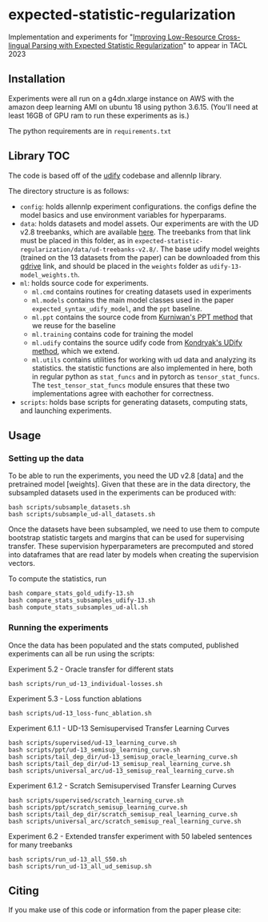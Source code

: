 # expected-statistic-regularization
Implementation and experiments for "[Improving Low-Resource Cross-lingual Parsing with Expected Statistic Regularization]()" to appear in TACL 2023

## Installation

Experiments were all run on a g4dn.xlarge instance on AWS with the amazon deep learning AMI on ubuntu 18 using python 3.6.15.
(You'll need at least 16GB of GPU ram to run these experiments as is.)

The python requirements are in `requirements.txt`

## Library TOC

The code is based off of the [udify]() codebase and allennlp library.

The directory structure is as follows:
- `config`: holds allennlp experiment configurations. the configs define the model basics and use environment variables
 for hyperparams.
- `data`: holds datasets and model assets. Our experiments are with the UD v2.8 treebanks, which are available
[here](http://hdl.handle.net/11234/1-3687). The treebanks from that link must be placed in this folder, as in
`expected-statistic-regularization/data/ud-treebanks-v2.8/`. The base udify model weights (trained on the 13 datasets
from the paper) can be downloaded from this
[gdrive]() link, and should be placed in the `weights` folder as `udify-13-model_weights.th`.
- `ml`: holds source code for experiments. 
    - `ml.cmd` contains routines for creating datasets used in experiments
    - `ml.models` contains the main model classes used in the paper `expected_syntax_udify_model`, and the `ppt` baseline.
    - `ml.ppt` contains the source code from [Kurniwan's PPT method]() that we reuse for the baseline
    - `ml.training` contains code for training the model
    - `ml.udify` contains the source udify code from [Kondryak's UDify method](), which we extend.
    - `ml.utils` contains utilities for working with ud data and analyzing its statistics. the statistic functions are
      also implemented in here, both in regular python as `stat_funcs` and in pytorch as `tensor_stat_funcs`. The
      `test_tensor_stat_funcs` module ensures that these two implementations agree with eachother for correctness. 
- `scripts`: holds base scripts for generating datasets, computing stats, and launching experiments.

## Usage

### Setting up the data

To be able to run the experiments, you need the UD v2.8 [data] and the pretrained model [weights]. Given that these are
in the data directory, the subsampled datasets used in the experiments can be produced with:

```
bash scripts/subsample_datasets.sh
bash scripts/subsample_ud-all_datasets.sh
```

Once the datasets have been subsampled, we need to use them to compute bootstrap statistic targets and margins that
can be used for supervising transfer. These supervision hyperparameters are precomputed and stored into dataframes
that are read later by models when creating the supervision vectors. 

To compute the statistics, run

```
bash compare_stats_gold_udify-13.sh
bash compare_stats_subsamples_udify-13.sh
bash compute_stats_subsamples_ud-all.sh
```

### Running the experiments

Once the data has been populated and the stats computed, published experiments can all be run using the scripts:

Experiment 5.2 - Oracle transfer for different stats
```
bash scripts/run_ud-13_individual-losses.sh
```

Experiment 5.3 - Loss function ablations
```
bash scripts/ud-13_loss-func_ablation.sh
```

Experiment 6.1.1 - UD-13 Semisupervised Transfer Learning Curves
```
bash scripts/supervised/ud-13_learning_curve.sh
bash scripts/ppt/ud-13_semisup_learning_curve.sh
bash scripts/tail_dep_dir/ud-13_semisup_oracle_learning_curve.sh
bash scripts/tail_dep_dir/ud-13_semisup_real_learning_curve.sh
bash scripts/universal_arc/ud-13_semisup_real_learning_curve.sh
```

Experiment 6.1.2 - Scratch Semisupervised Transfer Learning Curves
```
bash scripts/supervised/scratch_learning_curve.sh
bash scripts/ppt/scratch_semisup_learning_curve.sh
bash scripts/tail_dep_dir/scratch_semisup_real_learning_curve.sh
bash scripts/universal_arc/scratch_semisup_real_learning_curve.sh
```

Experiment 6.2 - Extended transfer experiment with 50 labeled sentences for many treebanks
```
bash scripts/run_ud-13_all_S50.sh
bash scripts/run_ud-13_all_ud_semisup.sh
```


## Citing

If you make use of this code or information from the paper please cite:
<!-- ```
@misc{effland2022improving,
      title={Improving Low-Resource Cross-Lingual Parsing with Expected Statistic Regularization}, 
      author={Thomas Effland and Michael Collins},
      year={2022},
      eprint={},
      archivePrefix={arXiv},
      primaryClass={cs.CL}
}
``` -->
